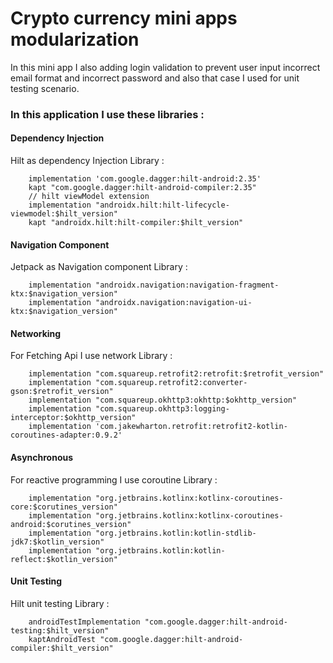 # Crypto currency mini apps modularization

In this mini app I also adding login validation to prevent user input incorrect email format and incorrect password and also that case I used for unit testing scenario.

### In this application I use these libraries :

#### Dependency Injection
Hilt as dependency Injection
Library :
```
    implementation 'com.google.dagger:hilt-android:2.35'
    kapt "com.google.dagger:hilt-android-compiler:2.35"
    // hilt viewModel extension
    implementation "androidx.hilt:hilt-lifecycle-viewmodel:$hilt_version"
    kapt "androidx.hilt:hilt-compiler:$hilt_version"
```

####  Navigation Component
Jetpack as Navigation component
Library :
```
    implementation "androidx.navigation:navigation-fragment-ktx:$navigation_version"
    implementation "androidx.navigation:navigation-ui-ktx:$navigation_version"
```
####  Networking
For Fetching Api I use network
Library :
```
    implementation "com.squareup.retrofit2:retrofit:$retrofit_version"
    implementation "com.squareup.retrofit2:converter-gson:$retrofit_version"
    implementation "com.squareup.okhttp3:okhttp:$okhttp_version"
    implementation "com.squareup.okhttp3:logging-interceptor:$okhttp_version"
    implementation 'com.jakewharton.retrofit:retrofit2-kotlin-coroutines-adapter:0.9.2'
```

#### Asynchronous
For reactive programming I use coroutine
Library :
```
    implementation "org.jetbrains.kotlinx:kotlinx-coroutines-core:$corutines_version"
    implementation "org.jetbrains.kotlinx:kotlinx-coroutines-android:$corutines_version"
    implementation "org.jetbrains.kotlin:kotlin-stdlib-jdk7:$kotlin_version"
    implementation "org.jetbrains.kotlin:kotlin-reflect:$kotlin_version"
```

####  Unit Testing
Hilt unit testing
Library :
```
    androidTestImplementation "com.google.dagger:hilt-android-testing:$hilt_version"
    kaptAndroidTest "com.google.dagger:hilt-android-compiler:$hilt_version"
```

